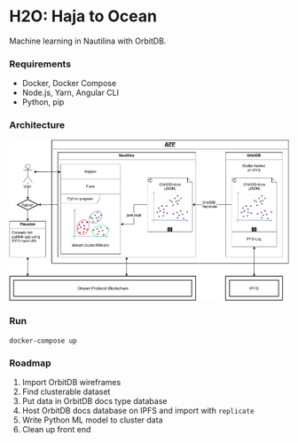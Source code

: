 # H2O: Haja to Ocean

Machine learning in Nautilina with OrbitDB.

### Requirements

- Docker, Docker Compose
- Node.js, Yarn, Angular CLI
- Python, pip

### Architecture

![Architecture Diagram](/doc/OceanHaja.png)

### Run

```
docker-compose up
```

### Roadmap

1. Import OrbitDB wireframes
2. Find clusterable dataset
3. Put data in OrbitDB docs type database
4. Host OrbitDB docs database on IPFS and import with `replicate`
5. Write Python ML model to cluster data
6. Clean up front end
